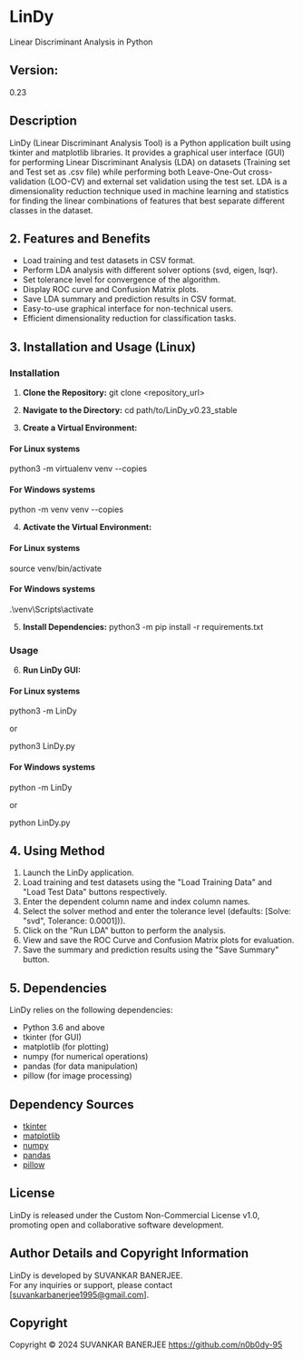 # LinDy
Linear Discriminant Analysis in Python

## Version:
0.23

## Description

LinDy (Linear Discriminant Analysis Tool) is a Python application built using tkinter and matplotlib libraries. It provides a graphical user interface (GUI) for performing Linear Discriminant Analysis (LDA) on datasets (Training set and Test set as .csv file) while performing both Leave-One-Out cross-validation (LOO-CV) and external set validation using the test set. LDA is a dimensionality reduction technique used in machine learning and statistics for finding the linear combinations of features that best separate different classes in the dataset.

## 2. Features and Benefits

- Load training and test datasets in CSV format.
- Perform LDA analysis with different solver options (svd, eigen, lsqr).
- Set tolerance level for convergence of the algorithm.
- Display ROC curve and Confusion Matrix plots.
- Save LDA summary and prediction results in CSV format.
- Easy-to-use graphical interface for non-technical users.
- Efficient dimensionality reduction for classification tasks.

## 3. Installation and Usage (Linux)

### Installation

1. **Clone the Repository:**
git clone <repository_url>

2. **Navigate to the Directory:**
cd path/to/LinDy_v0.23_stable

3. **Create a Virtual Environment:**

#### For Linux systems
python3 -m virtualenv venv --copies  

#### For Windows systems
python -m venv venv --copies

4. **Activate the Virtual Environment:**

#### For Linux systems
source venv/bin/activate

#### For Windows systems
.\venv\Scripts\activate

5. **Install Dependencies:**
python3 -m pip install -r requirements.txt

### Usage

6. **Run LinDy GUI:**

#### For Linux systems
python3 -m LinDy

or

python3 LinDy.py

#### For Windows systems
python -m LinDy

or

python LinDy.py

## 4. Using Method

1. Launch the LinDy application.
2. Load training and test datasets using the "Load Training Data" and "Load Test Data" buttons respectively.
3. Enter the dependent column name and index column names.
4. Select the solver method and enter the tolerance level (defaults: [Solve: "svd", Tolerance: 0.0001])).
5. Click on the "Run LDA" button to perform the analysis.
6. View and save the ROC Curve and Confusion Matrix plots for evaluation.
7. Save the summary and prediction results using the "Save Summary" button.

## 5. Dependencies

LinDy relies on the following dependencies:

- Python 3.6 and above
- tkinter (for GUI)
- matplotlib (for plotting)
- numpy (for numerical operations)
- pandas (for data manipulation)
- pillow (for image processing)

## Dependency Sources

- [tkinter](https://docs.python.org/3/library/tkinter.html)
- [matplotlib](https://matplotlib.org/)
- [numpy](https://numpy.org/)
- [pandas](https://pandas.pydata.org/)
- [pillow](https://python-pillow.org/)

## License

LinDy is released under the Custom Non-Commercial License v1.0, promoting open and collaborative software development.

## Author Details and Copyright Information

LinDy is developed by SUVANKAR BANERJEE.  
For any inquiries or support, please contact [suvankarbanerjee1995@gmail.com].

## Copyright

Copyright © 2024 SUVANKAR BANERJEE <https://github.com/n0b0dy-95>
